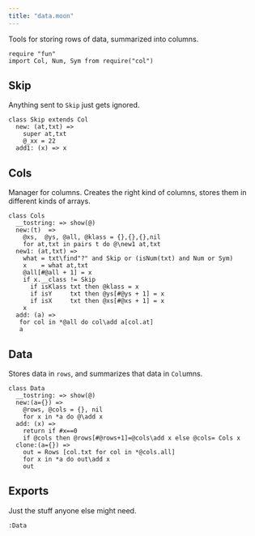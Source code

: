 ```yaml
---
title: "data.moon"
---
```



Tools for storing rows of data, summarized into columns.

```moonscript
require "fun"
import Col, Num, Sym from require("col")
```

## Skip
Anything sent to `Skip` just gets ignored.

```moonscript
class Skip extends Col
  new: (at,txt) =>
    super at,txt
    @_xx = 22
  add1: (x) => x
```

## Cols
Manager for columns. Creates the right kind of columns, 
stores them in different kinds of arrays.

```moonscript
class Cols
  __tostring: => show(@)
  new:(t)  =>
    @xs,  @ys, @all, @klass = {},{},{},nil
    for at,txt in pairs t do @\new1 at,txt
  new1: (at,txt) =>
    what = txt\find"?" and Skip or (isNum(txt) and Num or Sym)
    x    = what at,txt
    @all[#@all + 1] = x
    if x.__class != Skip
      if isKlass txt then @klass = x
      if isY     txt then @ys[#@ys + 1] = x
      if isX     txt then @xs[#@xs + 1] = x
    x
  add: (a) => 
   for col in *@all do col\add a[col.at]
   a
```

## Data
Stores data in `rows`, and summarizes that data in  `Col`umns.

```moonscript
class Data
  __tostring: => show(@)
  new:(a={}) =>
    @rows, @cols = {}, nil
    for x in *a do @\add x
  add: (x) => 
    return if #x==0
    if @cols then @rows[#@rows+1]=@cols\add x else @cols= Cols x
  clone:(a={}) =>
    out = Rows [col.txt for col in *@cols.all] 
    for x in *a do out\add x
    out
```

## Exports
Just the stuff anyone else might need.

```moonscript
:Data
```
